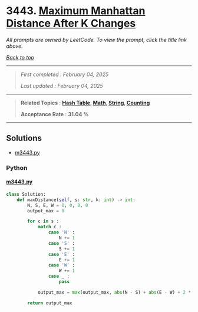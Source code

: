 # 3443. [Maximum Manhattan Distance After K Changes](<https://leetcode.com/problems/maximum-manhattan-distance-after-k-changes>)

*All prompts are owned by LeetCode. To view the prompt, click the title link above.*

*[Back to top](<../README.md>)*

------

> *First completed : February 04, 2025*
>
> *Last updated : February 04, 2025*

------

> **Related Topics** : **[Hash Table](<by_topic/Hash Table.md>), [Math](<by_topic/Math.md>), [String](<by_topic/String.md>), [Counting](<by_topic/Counting.md>)**
>
> **Acceptance Rate** : **31.04 %**

------

## Solutions

- [m3443.py](<../my-submissions/m3443.py>)
### Python
#### [m3443.py](<../my-submissions/m3443.py>)
```Python
class Solution:
    def maxDistance(self, s: str, k: int) -> int:
        N, S, E, W = 0, 0, 0, 0
        output_max = 0

        for c in s :
            match c :
                case 'N' :
                    N += 1
                case 'S' :
                    S += 1
                case 'E' :
                    E += 1
                case 'W' :
                    W += 1
                case _ :
                    pass

            output_max = max(output_max, abs(N - S) + abs(E - W) + 2 * (min(k, min(N, S) + min(E, W))))

        return output_max
```

